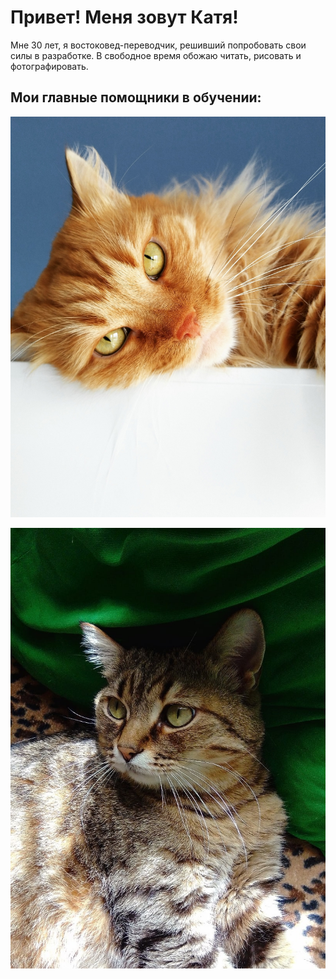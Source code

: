 # Привет! Меня зовут Катя!

Мне 30 лет, я востоковед-переводчик, решивший попробовать свои силы в разработке. В свободное время обожаю читать, рисовать и фотографировать. 

## Мои главные помощники в обучении:
![Марс](LZSZjMaKtfc.jpg)

![Толстый](90H1eHhrOkc.jpg)



